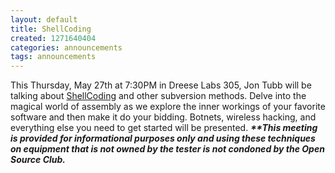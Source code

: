 ```yaml
---
layout: default
title: ShellCoding
created: 1271640404
categories: announcements
tags: announcements
---
```

This Thursday, May 27th at 7:30PM in Dreese Labs 305, Jon Tubb will be talking about [ShellCoding](http://en.wikipedia.org/wiki/Shellcode) and other subversion methods. Delve into the magical world of assembly as we explore the inner workings of your favorite software and then make it do your bidding. Botnets, wireless hacking, and everything else you need to get started will be presented. **_**This meeting is provided for informational purposes only and using these techniques on equipment that is not owned by the tester is not condoned by the Open Source Club._**
